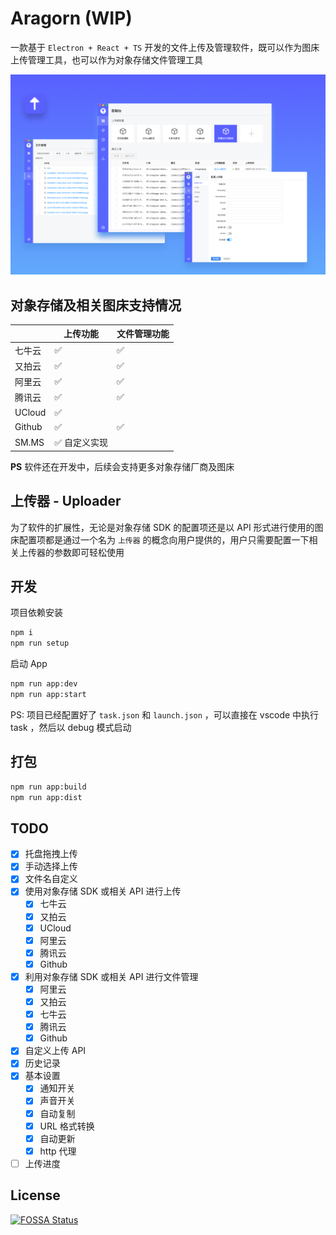 # Aragorn (WIP)

一款基于 `Electron + React + TS` 开发的文件上传及管理软件，既可以作为图床上传管理工具，也可以作为对象存储文件管理工具

![aragorn](assets/aragorn.png)

## 对象存储及相关图床支持情况

|        | 上传功能      | 文件管理功能 |
| ------ | ------------- | ------------ |
| 七牛云 | ✅            | ✅           |
| 又拍云 | ✅            | ✅           |
| 阿里云 | ✅            | ✅           |
| 腾讯云 | ✅            | ✅           |
| UCloud | ✅            |              |
| Github | ✅            | ✅           |
| SM.MS  | ✅ 自定义实现 |              |

**PS** 软件还在开发中，后续会支持更多对象存储厂商及图床

## 上传器 - Uploader

为了软件的扩展性，无论是对象存储 SDK 的配置项还是以 API 形式进行使用的图床配置项都是通过一个名为 `上传器` 的概念向用户提供的，用户只需要配置一下相关上传器的参数即可轻松使用

## 开发

项目依赖安装

```bash
npm i
npm run setup
```

启动 App

```bash
npm run app:dev
npm run app:start
```

PS: 项目已经配置好了 `task.json` 和 `launch.json` ，可以直接在 vscode 中执行 task ，然后以 debug 模式启动

## 打包

```bash
npm run app:build
npm run app:dist
```

## TODO

- [x] 托盘拖拽上传
- [x] 手动选择上传
- [x] 文件名自定义
- [x] 使用对象存储 SDK 或相关 API 进行上传
  - [x] 七牛云
  - [x] 又拍云
  - [x] UCloud
  - [x] 阿里云
  - [x] 腾讯云
  - [x] Github
- [x] 利用对象存储 SDK 或相关 API 进行文件管理
  - [x] 阿里云
  - [x] 又拍云
  - [x] 七牛云
  - [x] 腾讯云
  - [x] Github
- [x] 自定义上传 API
- [x] 历史记录
- [x] 基本设置
  - [x] 通知开关
  - [x] 声音开关
  - [x] 自动复制
  - [x] URL 格式转换
  - [x] 自动更新
  - [x] http 代理
- [ ] 上传进度

## License

[![FOSSA Status](https://app.fossa.com/api/projects/git%2Bgithub.com%2Fnjzydark%2FAragorn.svg?type=large)](https://app.fossa.com/projects/git%2Bgithub.com%2Fnjzydark%2FAragorn?ref=badge_large)
